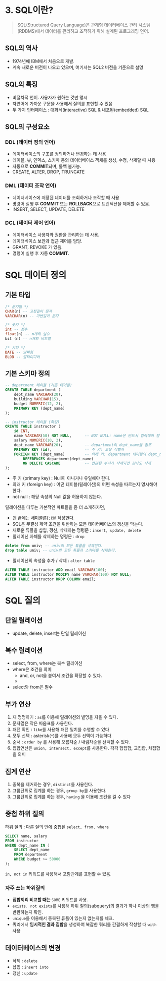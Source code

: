 # 3. SQL이란?

> SQL(Structured Query Language)은 관계형 데이터베이스 관리 시스템(RDBMS)에서 데이터를 관리하고 조작하기 위해 설계된 프로그래밍 언어.
> 

## SQL의 역사

- 1974년에 IBM에서 처음으로 개발.
- 계속 새로운 버전이 나오고 있으며, 여기서는 SQL2 버전을 기준으로 설명

## SQL의 특징

- 비절차적 언어. 사용자가 원하는 것만 명시
- 자연어에 가까운 구문을 사용해서 질의를 표현할 수 있음
- 두 가지 인터페이스 : 대화식(interactive) SQL & 내포된(embedded) SQL

## SQL의 구성요소

### DDL (데이터 정의 언어)

- 데이터베이스의 구조를 정의하거나 변경하는 데 사용
- 테이블, 뷰, 인덱스, 스키마 등의 데이터베이스 객체를 생성, 수정, 삭제할 때 사용
- 자동으로 **COMMIT**되며, 롤백 불가능.
- CREATE, ALTER, DROP, TRUNCATE

### DML (데이터 조작 언어)

- 데이터베이스에 저장된 데이터를 조회하거나 조작할 때 사용
- 명령어 실행 후 **COMMIT** 또는 **ROLLBACK**으로 트랜잭션을 제어할 수 있음.
- INSERT, SELECT, UPDATE, DELETE

### DCL (데이터 제어 언어)

- 데이터베이스 사용자와 권한을 관리하는 데 사용.
- 데이터베이스 보안과 접근 제어를 담당.
- GRANT, REVOKE 가 있음.
- 명령어 실행 후 자동 **COMMIT**.

# SQL 데이터 정의

## 기본 타입

```sql
/* 문자열 */
CHAR(n) -- 고정길이 문자
VARCHAR(n) -- 가변길이 문자

/* 숫자 */
int -- 정수
float(n) -- n개의 실수
bit (n) -- n개의 비트열

/* 기타 */
DATE -- 날짜형
BLOB -- 멀티미디어
```

## 기본 스키마 정의

```sql
-- department 테이블 (기존 테이블)
CREATE TABLE department (
    dept_name VARCHAR(20),
    building VARCHAR(15),
    budget NUMERIC(12, 2),
    PRIMARY KEY (dept_name)
);

-- instructor 테이블 (확장)
CREATE TABLE instructor (
    id INT,
    name VARCHAR(50) NOT NULL,      -- NOT NULL: name은 반드시 입력해야 함
    salary NUMERIC(10, 2),
    dept_name VARCHAR(20),          -- department의 dept_name을 참조
    PRIMARY KEY (id),               -- 주 키: 고유 식별자
    FOREIGN KEY (dept_name)         -- 외래 키: department 테이블의 dept_name 참조
        REFERENCES department(dept_name)
        ON DELETE CASCADE           -- 연관된 부서가 삭제되면 강사도 삭제
);
```

- 주 키 (primary key) : Null이 아니거나 유일해야 한다.
- 외래 키 (foreign key) : 어떤 테이블(릴레이션)의 어떤 속성을 따르는지 명시해야 한다.
- not null : 해당 속성의 Null 값을 허용하지 않는다.

릴레이션을 다루는 기본적인 파트들을 좀 더 소개하자면, 

- 맨 끝에는 세미콜론(`;`)을 작성한다.
- SQL은 무결성 제약 조건을 위반하는 모든 데이터베이스의 갱신을 막는다.
- 새로운 튜플을 삽입, 갱신, 삭제하는 명령문 : `insert, update, delete`
- 릴레이션 자체를 삭제하는 명령문 : `drop`

```sql
delete from univ; -- univ의 모든 튜플을 삭제한다.
drop table univ; -- univ의 모든 튜플과 스키마를 삭제한다.
```

- 릴레이션의 속성을 추가 / 삭제 : `alter table`

```sql
ALTER TABLE instructor ADD email VARCHAR(100);
ALTER TABLE instructor MODIFY name VARCHAR(100) NOT NULL;
ALTER TABLE instructor DROP COLUMN email;
```

# SQL 질의

## 단일 릴레이션

- update, delete, insert는 단일 릴레이션

## 복수 릴레이션

- select, from, where는 복수 릴레이션
- where은 조건을 의미
    - and, or, not을 붙여서 조건을 확장할 수 있다.
    - 
- select와 from은 필수

## 부가 연산

1. 재 명명하기 : `as`를 이용해 릴레이션의 별명을 지을 수 있다.
2. 문자열은 작은 따옴표를 사용한다.
3. 패턴 확인 : `like`를 사용해 패턴 일치를 수행할 수 있다
4. 모두 선택 : asterisk(`*`)를 사용해 모두 선택이 가능하다
5. 순서 : `order by` 를 사용해 오름차순 / 내림차순을 선택할 수 있다.
6. 집합연산은 `union, intersect, except`를 사용한다. 각각 합집합, 교집합, 차집합을 의미

## 집계 연산

1. 중복을 제거하는 경우, `distinct`를 사용한다.
2. 그룹단위로 집계를 하는 경우, `group by`를 사용한다.
3. 그룹단위로 집계를 하는 경우, `having` 을 이용해 조건을 걸 수 있다

## 중첩 하위 질의

하위 질의 : 다른 질의 안에 중첩된 `select, from, where` 

```sql
SELECT name, salary
FROM instructor
WHERE dept_name IN (
    SELECT dept_name
    FROM department
    WHERE budget >= 50000
);
```

`in, not in` 키워드를 사용해서 포함관계를 표현할 수 있음.

### 자주 쓰는 하위질의

- **집합끼리 비교할 때는** `SOME` 키워드를 사용.
- `exists, not exists`를 사용해 하위 질의(subquery)의 결과가 하나 이상의 행을 반환하는지 확인.
- `unique`를 이용해서 중복된 튜플이 있는지 없는지를 체크.
- 쿼리에서 **임시적인 결과 집합**을 생성하여 복잡한 쿼리를 간결하게 작성할 때 `with` 사용

## 데이터베이스의 변경

- 삭제 : `delete`
- 삽입 : `insert into`
- 갱신 : `update`